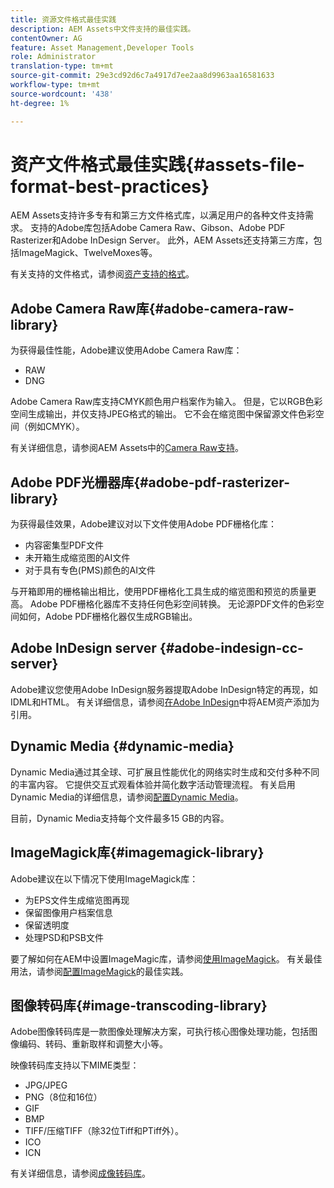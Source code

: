 ```yaml
---
title: 资源文件格式最佳实践
description: AEM Assets中文件支持的最佳实践。
contentOwner: AG
feature: Asset Management,Developer Tools
role: Administrator
translation-type: tm+mt
source-git-commit: 29e3cd92d6c7a4917d7ee2aa8d9963aa16581633
workflow-type: tm+mt
source-wordcount: '438'
ht-degree: 1%

---
```



# 资产文件格式最佳实践{#assets-file-format-best-practices}

AEM Assets支持许多专有和第三方文件格式库，以满足用户的各种文件支持需求。 支持的Adobe库包括Adobe Camera Raw、Gibson、Adobe PDF Rasterizer和Adobe InDesign Server。 此外，AEM Assets还支持第三方库，包括ImageMagick、TwelveMoxes等。

有关支持的文件格式，请参阅[资产支持的格式](assets-formats.md)。

## Adobe Camera Raw库{#adobe-camera-raw-library}

为获得最佳性能，Adobe建议使用Adobe Camera Raw库：

* RAW
* DNG

Adobe Camera Raw库支持CMYK颜色用户档案作为输入。 但是，它以RGB色彩空间生成输出，并仅支持JPEG格式的输出。 它不会在缩览图中保留源文件色彩空间（例如CMYK）。

有关详细信息，请参阅AEM Assets中的[Camera Raw支持](camera-raw.md)。

## Adobe PDF光栅器库{#adobe-pdf-rasterizer-library}

为获得最佳效果，Adobe建议对以下文件使用Adobe PDF栅格化库：

* 内容密集型PDF文件
* 未开箱生成缩览图的AI文件
* 对于具有专色(PMS)颜色的AI文件

与开箱即用的栅格输出相比，使用PDF栅格化工具生成的缩览图和预览的质量更高。 Adobe PDF栅格化器库不支持任何色彩空间转换。 无论源PDF文件的色彩空间如何，Adobe PDF栅格化器仅生成RGB输出。

## Adobe InDesign server {#adobe-indesign-cc-server}

Adobe建议您使用Adobe InDesign服务器提取Adobe InDesign特定的再现，如IDML和HTML。 有关详细信息，请参阅[在Adobe InDesign](managing-linked-subassets.md#add-aem-assets-as-references-in-adobe-indesign)中将AEM资产添加为引用。

## Dynamic Media  {#dynamic-media}

Dynamic Media通过其全球、可扩展且性能优化的网络实时生成和交付多种不同的丰富内容。 它提供交互式观看体验并简化数字活动管理流程。 有关启用Dynamic Media的详细信息，请参阅[配置Dynamic Media](config-dynamic.md)。

目前，Dynamic Media支持每个文件最多15 GB的内容。

## ImageMagick库{#imagemagick-library}

Adobe建议在以下情况下使用ImageMagick库：

* 为EPS文件生成缩览图再现
* 保留图像用户档案信息
* 保留透明度
* 处理PSD和PSB文件

要了解如何在AEM中设置ImageMagic库，请参阅[使用ImageMagick](media-handlers.md#an-example-using-imagemagick)。 有关最佳用法，请参阅[配置ImageMagick](best-practices-for-imagemagick.md)的最佳实践。

## 图像转码库{#image-transcoding-library}

Adobe图像转码库是一款图像处理解决方案，可执行核心图像处理功能，包括图像编码、转码、重新取样和调整大小等。

映像转码库支持以下MIME类型：

* JPG/JPEG
* PNG（8位和16位）
* GIF
* BMP
* TIFF/压缩TIFF（除32位Tiff和PTiff外）。
* ICO
* ICN

有关详细信息，请参阅[成像转码库](imaging-transcoding-library.md)。
